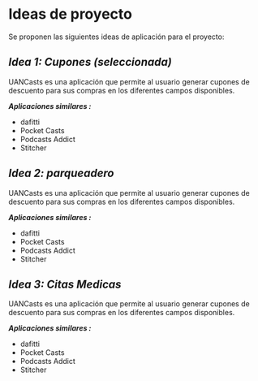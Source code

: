 # Ideas de proyecto
Se proponen las siguientes ideas de aplicación para el proyecto:

## ***Idea 1: Cupones (seleccionada)***
UANCasts es una aplicación que permite al usuario generar cupones de descuento para sus compras en los diferentes campos disponibles.

***Aplicaciones similares :***

+ dafitti
+ Pocket Casts
+ Podcasts Addict
+ Stitcher
  
## ***Idea 2: parqueadero***
UANCasts es una aplicación que permite al usuario generar cupones de descuento para sus compras en los diferentes campos disponibles.

***Aplicaciones similares :***

+ dafitti
+ Pocket Casts
+ Podcasts Addict
+ Stitcher
  
## ***Idea 3: Citas Medicas***
UANCasts es una aplicación que permite al usuario generar cupones de descuento para sus compras en los diferentes campos disponibles.

***Aplicaciones similares :***

+ dafitti
+ Pocket Casts
+ Podcasts Addict
+ Stitcher
  
